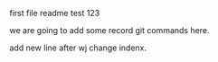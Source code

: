 first file readme
test 123

we are going to add some record git commands here.

add new line after wj change indenx.
